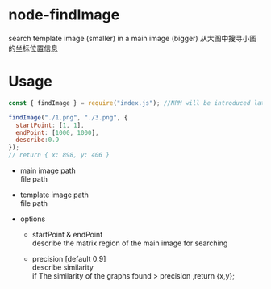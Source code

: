 # node-findImage

search template image (smaller) in a main image (bigger)
从大图中搜寻小图的坐标位置信息

# Usage

```javascript 
const { findImage } = require("index.js"); //NPM will be introduced later
```

```javascript
findImage("./1.png", "./3.png", {
  startPoint: [1, 1],
  endPoint: [1000, 1000],
  describe:0.9
});
// return { x: 898, y: 406 }
```

- main image path  
  file path

- template image path  
  file path

- options
  - startPoint & endPoint   
    describe the matrix region of the main image for searching 
     
  - precision [default 0.9]  
    describe similarity  
    if The similarity of the graphs found > precision ,return {x,y};
